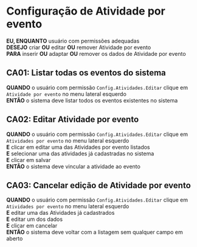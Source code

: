 # Configuração de Atividade por evento

**EU, ENQUANTO** usuário com permissões adequadas\
**DESEJO** criar **OU** editar **OU** remover Atividade por evento\
**PARA** inserir **OU** adaptar **OU** remover os dados de Atividade por evento

## CA01: Listar todas os eventos do sistema

**QUANDO** o usuário com permissão `Config.Atividades.Editar` clique em `Atividade por evento` no menu lateral esquerdo\
**ENTÃO** o sistema deve listar todos os eventos existentes no sistema

## CA02: Editar Atividade por evento

**QUANDO** o usuário com permissão `Config.Atividades.Editar` clique em `Atividades por evento` no menu lateral esquerdo\
**E** clicar em editar uma das Atividades por evento listados\
**E** selecionar uma das atividades já cadastradas no sistema\
**E** clicar em salvar\
**ENTÃO** o sistema deve vincular a atividade ao evento

## CA03: Cancelar edição de Atividade por evento

**QUANDO** o usuário com permissão `Config.Atividades.Editar` clique em `Atividades por evento` no menu lateral esquerdo\
**E** editar uma das Atividades já cadastrados\
**E** editar um dos dados\
**E** clicar em cancelar\
**ENTÃO** o sistema deve voltar com a listagem sem qualquer campo em aberto
